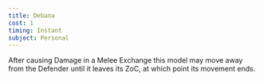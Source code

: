 ```yaml
---
title: Debana
cost: 1
timing: Instant
subject: Personal
---
```

After causing Damage in a Melee Exchange this model may move away from the Defender until it leaves its ZoC, at which point its movement ends.